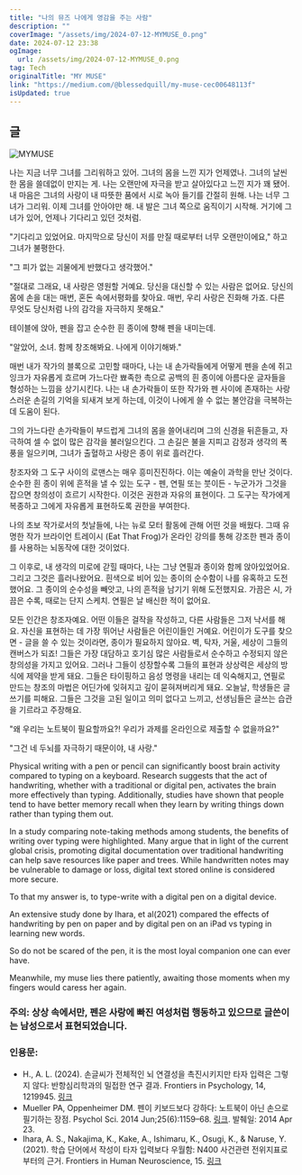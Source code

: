 ```yaml
---
title: "나의 뮤즈 나에게 영감을 주는 사람"
description: ""
coverImage: "/assets/img/2024-07-12-MYMUSE_0.png"
date: 2024-07-12 23:38
ogImage:
  url: /assets/img/2024-07-12-MYMUSE_0.png
tag: Tech
originalTitle: "MY MUSE"
link: "https://medium.com/@blessedquill/my-muse-cec00648113f"
isUpdated: true
---
```


## 글

![MYMUSE](/assets/img/2024-07-12-MYMUSE_0.png)

나는 지금 너무 그녀를 그리워하고 있어.
그녀의 몸을 느낀 지가 언제였나. 그녀의 날씬한 몸을 쓸데없이 만지는 게.
나는 오랜만에 자극을 받고 살아있다고 느낀 지가 꽤 됐어.
내 마음은 그녀의 사랑이 내 따뜻한 품에서 시로 녹아 들기를 간절히 원해.
나는 너무 그녀가 그리워. 이제 그녀를 안아야만 해.
내 발은 그녀 쪽으로 움직이기 시작해.
거기에 그녀가 있어, 언제나 기다리고 있던 것처럼.

"기다리고 있었어요. 마지막으로 당신이 저를 만질 때로부터 너무 오랜만이에요," 하고 그녀가 불평한다.

<div class="content-ad"></div>

"그 피가 없는 괴물에게 반했다고 생각했어."

"절대로 그래요, 내 사랑은 영원할 거예요. 당신을 대신할 수 있는 사람은 없어요. 당신의 몸에 손을 대는 매번, 혼돈 속에서평화를 찾아요. 매번, 우리 사랑은 진화해 가죠. 다른 무엇도 당신처럼 나의 감각을 자극하지 못해요."

테이블에 앉아, 펜을 잡고 순수한 흰 종이에 향해 펜을 내미는데.

"알았어, 소녀. 함께 창조해봐요. 나에게 이야기해봐."

<div class="content-ad"></div>

매번 내가 작가의 블록으로 고민할 때마다, 나는 내 손가락들에게 어떻게 펜을 손에 쥐고 잉크가 자유롭게 흐르며 가느다란 뾰족한 촉으로 공백의 흰 종이에 아름다운 글자들을 형성하는 느낌을 상기시킨다. 나는 내 손가락들이 또한 작가와 펜 사이에 존재하는 사랑스러운 손길의 기억을 되새겨 보게 하는데, 이것이 나에게 쓸 수 없는 불안감을 극복하는 데 도움이 된다.

그의 가느다란 손가락들이 부드럽게 그녀의 몸을 쓸어내리며 그의 신경을 뒤흔들고, 자극하여 셀 수 없이 많은 감각을 불러일으킨다. 그 손길은 불을 지피고 감정과 생각의 폭풍을 일으키며, 그녀가 출혈하고 사랑은 종이 위로 흘러간다.

창조자와 그 도구 사이의 로맨스는 매우 흥미진진하다. 이는 예술이 과학을 만난 것이다. 순수한 흰 종이 위에 흔적을 낼 수 있는 도구 - 펜, 연필 또는 붓이든 - 누군가가 그것을 잡으면 창의성이 흐르기 시작한다. 이것은 권한과 자유의 표현이다. 그 도구는 작가에게 복종하고 그에게 자유롭게 표현하도록 권한을 부여한다.

나의 초보 작가로서의 첫날들에, 나는 뉴로 모터 활동에 관해 어떤 것을 배웠다. 그때 유명한 작가 브라이언 트레이시 (Eat That Frog)가 온라인 강의를 통해 강조한 펜과 종이를 사용하는 뇌동작에 대한 것이었다.

<div class="content-ad"></div>

그 이후로, 내 생각의 미로에 갇힐 때마다, 나는 그냥 연필과 종이와 함께 앉아있었어요. 그리고 그것은 흘러나왔어요. 흰색으로 비어 있는 종이의 순수함이 나를 유혹하고 도전했어요. 그 종이의 순수성을 빼앗고, 나의 흔적을 남기기 위해 도전했지요. 가끔은 시, 가끔은 수록, 때로는 단지 스케치. 연필은 날 배신한 적이 없어요.

모든 인간은 창조자예요. 어떤 이들은 걸작을 작성하고, 다른 사람들은 그저 낙서를 해요. 자신을 표현하는 데 가장 뛰어난 사람들은 어린이들인 거예요. 어린이가 도구를 찾으면 - 글을 쓸 수 있는 것이라면, 종이가 필요하지 않아요. 벽, 탁자, 거울, 세상이 그들의 캔버스가 되죠! 그들은 가장 대담하고 호기심 많은 사람들로서 순수하고 수정되지 않은 창의성을 가지고 있어요. 그러나 그들이 성장할수록 그들의 표현과 상상력은 세상의 방식에 제약을 받게 돼요. 그들은 타이핑하고 음성 명령을 내리는 데 익숙해지고, 연필로 만드는 창조의 마법은 어딘가에 잊혀지고 깊이 묻혀져버리게 돼요. 오늘날, 학생들은 글쓰기를 피해요. 그들은 그것을 고된 일이고 의미 없다고 느끼고, 선생님들은 글쓰는 습관을 기르라고 주장해요.

"왜 우리는 노트북이 필요할까요?! 우리가 과제를 온라인으로 제출할 수 없을까요?"

"그건 네 두뇌를 자극하기 때문이야, 내 사랑."

<div class="content-ad"></div>

Physical writing with a pen or pencil can significantly boost brain activity compared to typing on a keyboard. Research suggests that the act of handwriting, whether with a traditional or digital pen, activates the brain more effectively than typing. Additionally, studies have shown that people tend to have better memory recall when they learn by writing things down rather than typing them out.

In a study comparing note-taking methods among students, the benefits of writing over typing were highlighted. Many argue that in light of the current global crisis, promoting digital documentation over traditional handwriting can help save resources like paper and trees. While handwritten notes may be vulnerable to damage or loss, digital text stored online is considered more secure.

<div class="content-ad"></div>

To that my answer is, to type-write with a digital pen on a digital device.

An extensive study done by Ihara, et al(2021) compared the effects of handwriting by pen on paper and by digital pen on an iPad vs typing in learning new words.

So do not be scared of the pen, it is the most loyal companion one can ever have.

Meanwhile, my muse lies there patiently, awaiting those moments when my fingers would caress her again.

<div class="content-ad"></div>

### 주의: 상상 속에서만, 펜은 사랑에 빠진 여성처럼 행동하고 있으므로 글쓴이는 남성으로서 표현되었습니다.

### 인용문:

- H., A. L. (2024). 손글씨가 전체적인 뇌 연결성을 촉진시키지만 타자 입력은 그렇지 않다: 반항심리학과의 밀접한 연구 결과. Frontiers in Psychology, 14, 1219945. [링크](https://doi.org/10.3389/fpsyg.2023.1219945)
- Mueller PA, Oppenheimer DM. 펜이 키보드보다 강하다: 노트북이 아닌 손으로 필기하는 장점. Psychol Sci. 2014 Jun;25(6):1159–68. [링크](https://doi.org/10.1177/0956797614524581). 발췌일: 2014 Apr 23.
- Ihara, A. S., Nakajima, K., Kake, A., Ishimaru, K., Osugi, K., & Naruse, Y. (2021). 학습 단어에서 작성이 타자 입력보다 우월함: N400 사건관련 전위지표로부터의 근거. Frontiers in Human Neuroscience, 15. [링크](https://doi.org/10.3389/fnhum.2021.679191)

